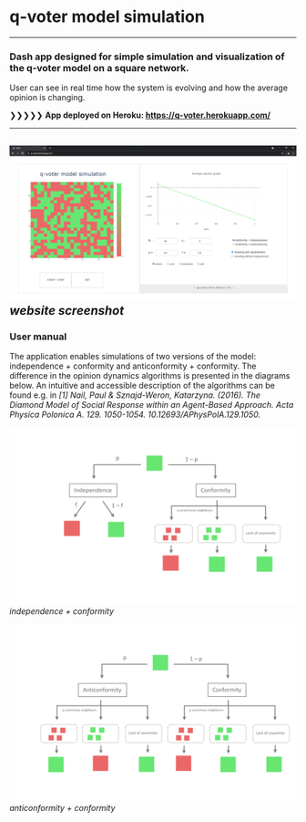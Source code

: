 # q-voter model simulation
---

### Dash app designed for simple simulation and visualization of the q-voter model on a square network.
User can see in real time how the system is evolving and how the average opinion is changing.

❯❯❯❯❯  **App deployed on Heroku: https://q-voter.herokuapp.com/**

---

![app_screenshot_error](images/app.png "app screenshot")
*website screenshot*
---
### User manual

The application enables simulations of two versions of the model: independence + conformity and anticonformity + conformity.
The difference in the opinion dynamics algorithms is presented in the diagrams below. An intuitive and accessible description of the algorithms can be found e.g. in *[1] Nail, Paul & Sznajd-Weron, Katarzyna. (2016). The Diamond Model of Social Response within an Agent-Based Approach. Acta Physica Polonica A. 129. 1050-1054. 10.12693/APhysPolA.129.1050.*

![diagram1_error](images/diagram1.png "Diagram 1")
*independence + conformity*

![diagram2_error](images/diagram2.png "Diagram 2")
*anticonformity + conformity*
